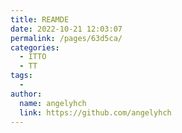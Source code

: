```yaml
---
title: REAMDE
date: 2022-10-21 12:03:07
permalink: /pages/63d5ca/
categories:
  - ITTO
  - TT
tags:
  - 
author: 
  name: angelyhch
  link: https://github.com/angelyhch
---
```

